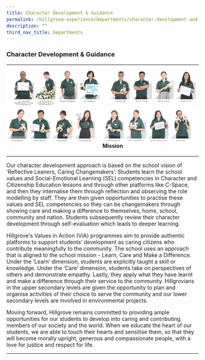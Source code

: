 ```yaml
---
title: Character Development & Guidance
permalink: /hillgrove-experience/Departments/character-development-and-guidance/
description: ""
third_nav_title: Departments
---
```

### **Character Development & Guidance**

----------------------------------------------------------------

<img src="/images/cdg%201.png" 
     style="width:50%" align=left>
<img src="/images/cdg%202.png" 
     style="width:50%" align=right>
<br><br><br><br><br>		 
<img src="/images/cdg%203.png" 
     style="width:50%" align=left>
<img src="/images/cdg%204.png" 
     style="width:50%" align=right>		 
		 
----------------------------------------------------------------
<br><br>
#### **Mission**

----------------------------------------------------------------
Our character development approach is based on the school vision of ‘Reflective Leaners, Caring Changemakers’. Students learn the school values and Social-Emotional Learning (SEL) competencies in Character and Citizenship Education lessons and through other platforms like C-Space, and then they internalise them through reflection and observing the role modelling by staff. They are then given opportunities to practise these values and SEL competencies so they can be changemakers through showing care and making a difference to themselves, home, school, community and nation. Students subsequently review their character development through self-evaluation which leads to deeper learning.

Hillgrove's Values in Action (ViA) programmes aim to provide authentic platforms to support students’ development as caring citizens who contribute meaningfully to the community. The school uses an approach that is aligned to the school mission - Learn, Care and Make a Difference. Under the ‘Learn’ dimension, students are explicitly taught a skill or knowledge. Under the ‘Care’ dimension, students take on perspectives of others and demonstrate empathy. Lastly, they apply what they have learnt and make a difference through their service to the community. Hillgrovians in the upper secondary levels are given the opportunity to plan and organise activities of their choice to serve the community and our lower secondary levels are involved in environmental projects.

Moving forward, Hillgrove remains committed to providing ample opportunities for our students to develop into caring and contributing members of our society and the world. When we educate the heart of our students, we are able to touch their hearts and sensitise them, so that they will become morally upright, generous and compassionate people, with a love for justice and respect for life.

----------------------------------------------------------------